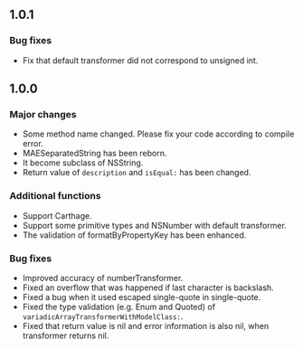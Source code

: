 ## 1.0.1

### Bug fixes

- Fix that default transformer did not correspond to unsigned int.

## 1.0.0

### Major changes

- Some method name changed. Please fix your code according to compile error.
- MAESeparatedString has been reborn.
 - It become subclass of NSString.
 - Return value of `description` and `isEqual:` has been changed.

### Additional functions

- Support Carthage.
- Support some primitive types and NSNumber with default transformer.
- The validation of formatByPropertyKey has been enhanced.

### Bug fixes

- Improved accuracy of numberTransformer.
- Fixed an overflow that was happened if last character is backslash.
- Fixed a bug when it used escaped single-quote in single-quote.
- Fixed the type validation (e.g. Enum and Quoted) of `variadicArrayTransformerWithModelClass:`.
- Fixed that return value is nil and error information is also nil, when transformer returns nil.
